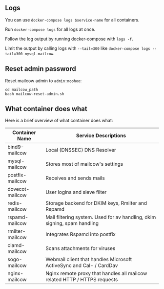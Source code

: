 ## Logs

You can use `docker-compose logs $service-name` for all containers.

Run `docker-compose logs` for all logs at once.

Follow the log output by running docker-compose with `logs -f`.

Limit the output by calling logs with `--tail=300` like `docker-compose logs --tail=300 mysql-mailcow`.

## Reset admin password
Reset mailcow admin to `admin:moohoo`:

```
cd mailcow_path
bash mailcow-reset-admin.sh
```

## What container does what

Here is a brief overview of what container does what:

| Container Name  | Service Descriptions                                                      |
| --------------- | ------------------------------------------------------------------------- |
| bind9-mailcow   | Local (DNSSEC) DNS Resolver                                               |
| mysql-mailcow   | Stores most of mailcow's settings                                         |
| postfix-mailcow | Receives and sends mails                                                  |
| dovecot-mailcow | User logins and sieve filter                                              |
| redis-mailcow   | Storage backend for DKIM keys, Rmilter and Rspamd                         |
| rspamd-mailcow  | Mail filtering system. Used for av handling, dkim signing, spam handling  |
| rmilter-mailcow | Integrates Rspamd into postfix                                            |
| clamd-mailcow   | Scans attachments for viruses                                             |
| sogo-mailcow    | Webmail client that handles Microsoft ActiveSync and Cal- / CardDav       |
| nginx-mailcow   | Nginx remote proxy that handles all mailcow related HTTP / HTTPS requests |
